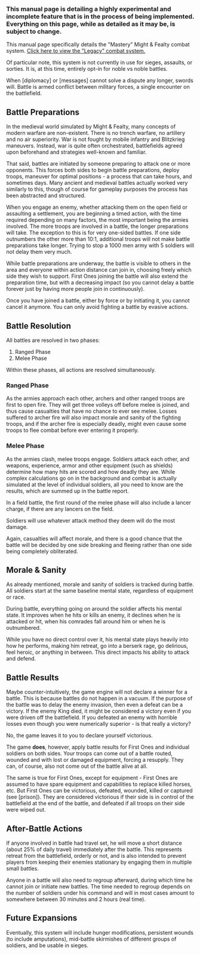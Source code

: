 ### This manual page is detailing a highly experimental and incomplete feature that is in the process of being implemented. Everything on this page, while as detailed as it may be, is subject to change. ###

This manual page specifically details the "Mastery" Might & Fealty combat system. [Click here to view the "Legacy" combat system.](battles3)

Of particular note, this system is not currently in use for sieges, assaults, or sorties. It is, at this time, entirely opt-in for noble vs noble battles.

When [diplomacy] or [messages] cannot solve a dispute any longer, swords will. Battle is armed conflict between military forces, a single encounter on the battlefield.


Battle Preparations
-------------------
In the medieval world simulated by Might & Fealty, many concepts of modern warfare are non-existent. There is no trench warfare, no artillery and no air superiority. War is not fought by mobile infantry and Blitzkrieg maneuvers. Instead, war is quite often orchestrated, battlefields agreed upon beforehand and strategies well-known and familiar.

That said, battles are initiated by someone preparing to attack one or more opponents. This forces both sides to begin battle preparations, deploy troops, maneuver for optimal positions - a process that can take hours, and sometimes days. Many ancient and medieval battles actually worked very similarly to this, though of course for gameplay purposes the process has been abstracted and structured.

When you engage an enemy, whether attacking them on the open field or assaulting a settlement, you are beginning a timed action, with the time required depending on many factors, the most important being the armies involved. The more troops are involved in a battle, the longer preparations will take. The exception to this is for very one-sided battles. If one side outnumbers the other more than 10:1, additional troops will not make battle preparations take longer. Trying to stop a 1000 men army with 5 soldiers will not delay them very much.

While battle preparations are underway, the battle is visible to others in the area and everyone within action distance can join in, choosing freely which side they wish to support. First Ones joining the battle will also extend the preparation time, but with a decreasing impact (so you cannot delay a battle forever just by having more people join in continuously).

Once you have joined a battle, either by force or by initiating it, you cannot cancel it anymore. You can only avoid fighting a battle by evasive actions.

Battle Resolution
-----------------
All battles are resolved in two phases:

1. Ranged Phase
2. Melee Phase

Within these phases, all actions are resolved simultaneously.


### Ranged Phase ###
As the armies approach each other, archers and other ranged troops are first to open fire. They will get three volleys off before melee is joined, and thus cause casualties that have no chance to ever see melee. Losses suffered to archer fire will also impact morale and sanity of the fighting troops, and if the archer fire is especially deadly, might even cause some troops to flee combat before ever entering it properly.

### Melee Phase ###
As the armies clash, melee troops engage. Soldiers attack each other, and weapons, experience, armor and other equipment (such as shields) determine how many hits are scored and how deadly they are. While complex calculations go on in the background and combat is actually simulated at the level of individual soldiers, all you need to know are the results, which are summed up in the battle report.

In a field battle, the first round of the melee phase will also include a lancer charge, if there are any lancers on the field.

Soldiers will use whatever attack method they deem will do the most damage.

Again, casualties will affect morale, and there is a good chance that the battle will be decided by one side breaking and fleeing rather than one side being completely obliterated.

Morale & Sanity
------
As already mentioned, morale and sanity of soldiers is tracked during battle. All soldiers start at the same baseline mental state, regardless of equipment or race.

During battle, everything going on around the soldier affects his mental state. It improves when he hits or kills an enemy, it declines when he is attacked or hit, when his comrades fall around him or when he is outnumbered.

While you have no direct control over it, his mental state plays heavily into how he performs, making him retreat, go into a berserk rage, go delirious, feel heroic, or anything in between. This direct impacts his ability to attack and defend.

Battle Results
--------------
Maybe counter-intuitively, the game engine will not declare a winner for a battle. This is because battles do not happen in a vacuum. If the purpose of the battle was to delay the enemy invasion, then even a defeat can be a victory. If the enemy King died, it might be considered a victory even if you were driven off the battlefield. If you defeated an enemy with horrible losses even though you were numerically superior - is that really a victory?

No, the game leaves it to you to declare yourself victorious.


The game **does**, however, apply battle results for First Ones and individual soldiers on both sides. Your troops can come out of a battle routed, wounded and with lost or damaged equipment, forcing a resupply. They can, of course, also not come out of the battle alive at all.

The same is true for First Ones, except for equipment - First Ones are assumed to have spare equipment and capabilities to replace killed horses, etc. But First Ones can be victorious, defeated, wounded, killed or captured (see [prison]). They are considered victorious if their side is in control of the battlefield at the end of the battle, and defeated if all troops on their side were wiped out.

After-Battle Actions
--------------------
If anyone involved in battle had travel set, he will move a short distance (about 25% of daily travel) immediately after the battle. This represents retreat from the battlefield, orderly or not, and is also intended to prevent players from keeping their enemies stationary by engaging them in multiple small battles.

Anyone in a battle will also need to regroup afterward, during which time he cannot join or initiate new battles. The time needed to regroup depends on the number of soldiers under his command and will in most cases amount to somewhere between 30 minutes and 2 hours (real time).

Future Expansions
-----------------
Eventually, this system will include hunger modifications, persistent wounds (to include amputations), mid-battle skirmishes of different groups of soldiers, and be usable in sieges.